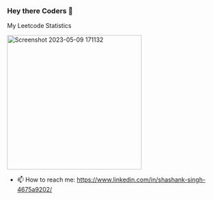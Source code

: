 ### Hey there Coders 👋
My Leetcode Statistics

<img width="315" alt="Screenshot 2023-05-09 171132" src="https://github.com/Shashank-singh2002/Shashank-singh2002/assets/104620107/3bdf6dd8-235a-4166-94d9-2fde3c2d228d">

- 📫 How to reach me: https://www.linkedin.com/in/shashank-singh-4675a9202/















<!--
**Shashank-singh2002/Shashank-singh2002** is a ✨ _special_ ✨ repository because its `README.md` (this file) appears on your GitHub profile.

Here are some ideas to get you started:

- 🔭 I’m currently working on an application that tells ONE REP MAX of a person.
- 🌱 I’m currently learning JDBC.
- 👯 I’m looking to collaborate on JAVA BACKEND.
- 🤔 I’m looking for help with ...
- 💬 Ask me about JAVA related problems.


